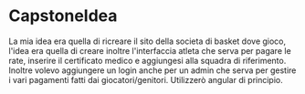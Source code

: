 # CapstoneIdea

La mia idea era quella di ricreare il sito della societa di basket dove gioco, l'idea era quella di creare inoltre l'interfaccia atleta che serva per pagare le rate, inserire il certificato medico e aggiungesi alla squadra di riferimento. Inoltre volevo aggiungere un login anche per un admin che serva per gestire i vari pagamenti fatti dai giocatori/genitori. Utilizzerò angular di principio.
